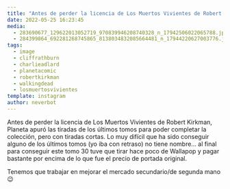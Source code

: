 ```yaml
---
title: "Antes de perder la licencia de Los Muertos Vivientes de Robert Kirkman, Planeta apuró las tiradas de los últimos tomos para poder completar la colección, pero con tiradas cortas"
date: 2022-05-25 16:23:45
media: 
  - 283690677_129622013052719_970839946208740328_n_17942506022065788.jpg
  - 284399864_692281268745865_8138034832085664481_n_17944220627003776.jpg
tags: 
  - image
  - cliffrathburn
  - charlieadlard
  - planetacomic
  - robertkirkman
  - walkingdead
  - losmuertosvivientes
template: instagram
author: neverbot
---
```


Antes de perder la licencia de Los Muertos Vivientes de Robert Kirkman, Planeta apuró las tiradas de los últimos tomos para poder completar la colección, pero con tiradas cortas. Lo muy difícil que ha sido conseguir alguno de los últimos tomos (yo iba con retraso) no tiene nombre… al final para conseguir este tomo 30 tuve que tirar hace poco de Wallapop y pagar bastante por encima de lo que fue el precio de portada original.

Tenemos que trabajar en mejorar el mercado secundario/de segunda mano 😉
